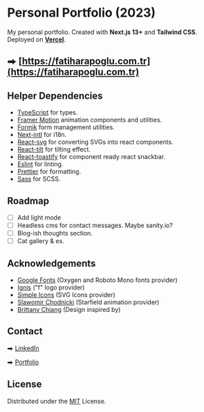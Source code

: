 # Personal Portfolio (2023)

My personal portfolio. Created with **Next.js 13+** and **Tailwind CSS**. Deployed on [**Vercel**](https://vercel.com/).

## ⮕ [https://fatiharapoglu.com.tr](https://fatiharapoglu.com.tr)

## Helper Dependencies

-   [TypeScript](https://www.typescriptlang.org/) for types.
-   [Framer Motion](https://www.framer.com/motion/) animation components and utilities.
-   [Formik](https://formik.org/) form management utilities.
-   [Next-intl](https://next-intl-docs.vercel.app/) for i18n.
-   [React-svg](https://www.npmjs.com/package/react-svg/) for converting SVGs into react components.
-   [React-tilt](https://www.npmjs.com/package/react-tilt/) for tilting effect.
-   [React-toastify](https://fkhadra.github.io/react-toastify/introduction/) for component ready react snackbar.
-   [Eslint](https://eslint.org/) for linting.
-   [Prettier](https://prettier.io/) for formatting.
-   [Sass](https://sass-lang.com/) for SCSS.

## Roadmap

-   [ ] Add light mode
-   [ ] Headless cms for contact messages. Maybe sanity.io?
-   [ ] Blog-ish thoughts section.
-   [ ] Cat gallery & es.

## Acknowledgements

-   [Google Fonts](https://fonts.google.com/) (Oxygen and Roboto Mono fonts provider)
-   [Ignis](https://dribbble.com/ignis) ("f" logo provider)
-   [Simple Icons](https://simpleicons.org/) (SVG Icons provider)
-   [Slawomir Chodnicki](https://medium.com/@twineworks) (Starfield animation provider)
-   [Brittany Chiang](https://brittanychiang.com/) (Design inspired by)

## Contact

⮕ [LinkedIn](https://www.linkedin.com/in/fatiharapoglu/)

⮕ [Portfolio](https://fatiharapoglu.com.tr)

## License

Distributed under the [MIT](https://choosealicense.com/licenses/mit/) License.
